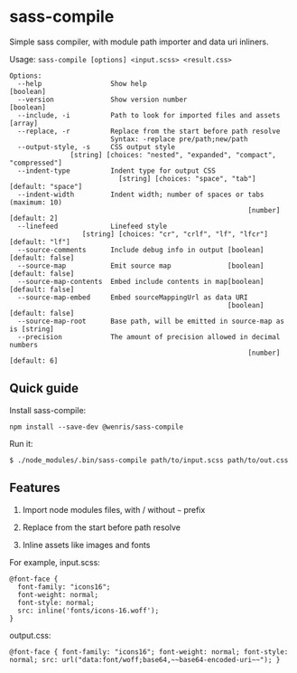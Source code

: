 # sass-compile

Simple sass compiler, with module path importer and data uri inliners.

Usage: `sass-compile [options] <input.scss> <result.css>`

```
Options:
  --help                 Show help                                     [boolean]
  --version              Show version number                           [boolean]
  --include, -i          Path to look for imported files and assets      [array]
  --replace, -r          Replace from the start before path resolve
                         Syntax: -replace pre/path;new/path
  --output-style, -s     CSS output style
               [string] [choices: "nested", "expanded", "compact", "compressed"]
  --indent-type          Indent type for output CSS
                           [string] [choices: "space", "tab"] [default: "space"]
  --indent-width         Indent width; number of spaces or tabs (maximum: 10)
                                                           [number] [default: 2]
  --linefeed             Linefeed style
                  [string] [choices: "cr", "crlf", "lf", "lfcr"] [default: "lf"]
  --source-comments      Include debug info in output [boolean] [default: false]
  --source-map           Emit source map              [boolean] [default: false]
  --source-map-contents  Embed include contents in map[boolean] [default: false]
  --source-map-embed     Embed sourceMappingUrl as data URI
                                                      [boolean] [default: false]
  --source-map-root      Base path, will be emitted in source-map as is [string]
  --precision            The amount of precision allowed in decimal numbers
                                                           [number] [default: 6]
```

## Quick guide

Install sass-compile:

```
npm install --save-dev @wenris/sass-compile
```

Run it:

```
$ ./node_modules/.bin/sass-compile path/to/input.scss path/to/out.css
```

## Features

1. Import node modules files, with / without `~` prefix

2. Replace from the start before path resolve

3. Inline assets like images and fonts

For example, input.scss:

```
@font-face {
  font-family: "icons16";
  font-weight: normal;
  font-style: normal;
  src: inline('fonts/icons-16.woff');
}
```

output.css:

```
@font-face { font-family: "icons16"; font-weight: normal; font-style: normal; src: url("data:font/woff;base64,~~base64-encoded-uri~~"); }
```
